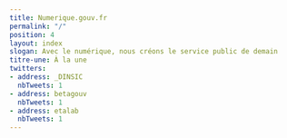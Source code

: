 ```yaml
---
title: Numerique.gouv.fr
permalink: "/"
position: 4
layout: index
slogan: Avec le numérique, nous créons le service public de demain
titre-une: À la une
twitters:
- address: _DINSIC
  nbTweets: 1
- address: betagouv
  nbTweets: 1
- address: etalab
  nbTweets: 1
---
```


